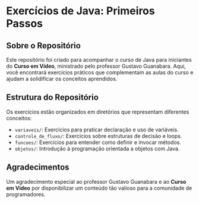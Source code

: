 # Exercícios de Java: Primeiros Passos

## Sobre o Repositório

Este repositório foi criado para acompanhar o curso de Java para iniciantes do **Curso em Vídeo**, ministrado pelo professor Gustavo Guanabara. Aqui, você encontrará exercícios práticos que complementam as aulas do curso e ajudam a solidificar os conceitos aprendidos.

## Estrutura do Repositório

Os exercícios estão organizados em diretórios que representam diferentes conceitos:

- `variaveis/`: Exercícios para praticar declaração e uso de variáveis.
- `controle_de_fluxo/`: Exercícios sobre estruturas de decisão e loops.
- `funcoes/`: Exercícios para entender como definir e invocar métodos.
- `objetos/`: Introdução à programação orientada a objetos com Java.

## Agradecimentos

Um agradecimento especial ao professor Gustavo Guanabara e ao **Curso em Vídeo** por disponibilizar um conteúdo tão valioso para a comunidade de programadores.

